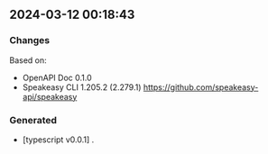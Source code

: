 

## 2024-03-12 00:18:43
### Changes
Based on:
- OpenAPI Doc 0.1.0 
- Speakeasy CLI 1.205.2 (2.279.1) https://github.com/speakeasy-api/speakeasy
### Generated
- [typescript v0.0.1] .